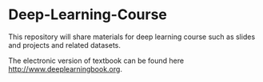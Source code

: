 # Deep-Learning-Course

This repository will share materials for deep learning course such as slides and projects and related datasets.

The electronic version of textbook can be found here http://www.deeplearningbook.org. 
